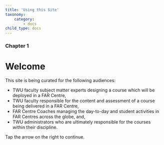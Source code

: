 ```yaml
---
title: 'Using this Site'
taxonomy:
    category:
        - docs
child_type: docs
---
```


### Chapter 1

# Welcome

This site is being curated for the following audiences:
- TWU faculty subject matter experts designing a course which will be deployed in a FAR Centre,
- TWU faculty responsible for the content and assessment of a course being delivered in a FAR Centre,
- FAR Centre Coaches managing the day-to-day and student activities in FAR Centres across the globe, and,
- TWU administrators who are ultimately responsible for the courses within their discipline.

Tap the arrow on the right to continue.
